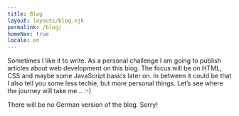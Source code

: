 ```yaml
---
title: Blog
layout: layouts/blog.njk
permalink: /blog/
homeNav: true
locale: en
---
```


Sometimes I like it to write. As a personal challenge I am going to publish articles about web development on this blog. The focus will be on HTML, CSS and maybe some JavaScript basics later on. In between it could be that I also tell you some less techie, but more personal things. Let’s see where the journey will take me… :-)

There will be no German version of the blog. Sorry!
